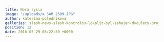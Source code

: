 ```yaml
---
title: Nora sysla
image: "/uploads/a_SAM_2599.JPG"
author: katerina-polednikova
galleries: slash-news-slash-kontrolou-lokalit-byl-zahajen-dvoulety-projekt
position: 12
date: 2016-05-29 05:22:59 +0000
---
```

